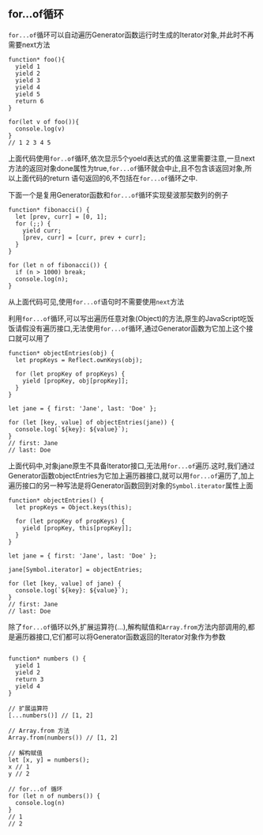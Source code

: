 ## for...of循环

`for...of`循环可以自动遍历Generator函数运行时生成的Iterator对象,并此时不再需要next方法

```
function* foo(){
  yield 1
  yield 2
  yield 3
  yield 4
  yield 5
  return 6
}

for(let v of foo()){
  console.log(v)
}
// 1 2 3 4 5
```

上面代码使用`for..of`循环,依次显示5个yoeld表达式的值.这里需要注意,一旦next方法的返回对象done属性为true,`for...of`循环就会中止,且不包含该返回对象,所以上面代码的return 语句返回的6,不包括在`for...of`循环之中.

下面一个是复用Generator函数和`for...of`循环实现斐波那契数列的例子
```
function* fibonacci() {
  let [prev, curr] = [0, 1];
  for (;;) {
    yield curr;
    [prev, curr] = [curr, prev + curr];
  }
}

for (let n of fibonacci()) {
  if (n > 1000) break;
  console.log(n);
}
```
从上面代码可见,使用`for...of`语句时不需要使用`next`方法

利用`for...of`循环,可以写出遍历任意对象(Object)的方法,原生的JavaScript吃饭饭请假没有遍历接口,无法使用`for...of`循环,通过Generator函数为它加上这个接口就可以用了

```
function* objectEntries(obj) {
  let propKeys = Reflect.ownKeys(obj);

  for (let propKey of propKeys) {
    yield [propKey, obj[propKey]];
  }
}

let jane = { first: 'Jane', last: 'Doe' };

for (let [key, value] of objectEntries(jane)) {
  console.log(`${key}: ${value}`);
}
// first: Jane
// last: Doe
```

上面代码中,对象jane原生不具备Iterator接口,无法用`for...of`遍历.这时,我们通过Generator函数objectEntries为它加上遍历器接口,就可以用`for...of`遍历了,加上遍历接口的另一种写法是将Generator函数回到对象的`Symbol.iterator`属性上面

```
function* objectEntries() {
  let propKeys = Object.keys(this);

  for (let propKey of propKeys) {
    yield [propKey, this[propKey]];
  }
}

let jane = { first: 'Jane', last: 'Doe' };

jane[Symbol.iterator] = objectEntries;

for (let [key, value] of jane) {
  console.log(`${key}: ${value}`);
}
// first: Jane
// last: Doe
```

除了`for...of`循环以外,扩展运算符(...),解构赋值和`Array.from`方法内部调用的,都是遍历器接口,它们都可以将Generator函数返回的Iterator对象作为参数
```

function* numbers () {
  yield 1
  yield 2
  return 3
  yield 4
}

// 扩展运算符
[...numbers()] // [1, 2]

// Array.from 方法
Array.from(numbers()) // [1, 2]

// 解构赋值
let [x, y] = numbers();
x // 1
y // 2

// for...of 循环
for (let n of numbers()) {
  console.log(n)
}
// 1
// 2
```